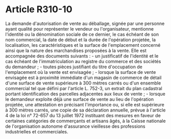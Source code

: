 # Article R310-10

La demande d'autorisation de vente au déballage, signée par une personne ayant qualité pour représenter le vendeur ou l'organisateur, mentionne l'identité ou la dénomination sociale de ce dernier, le cas échéant de son nom commercial, la date de début et la durée de l'opération projetée, la localisation, les caractéristiques et la surface de l'emplacement concerné ainsi que la nature des marchandises proposées à la vente.   Elle est accompagnée des documents suivants :   - un justificatif de l'identité et le cas échéant de l'immatriculation au registre du commerce et des sociétés du demandeur ;   - toutes pièces justifiant du titre d'occupation de l'emplacement où la vente est envisagée ;   - lorsque la surface de vente envisagée est à proximité immédiate d'un magasin de commerce de détail d'une surface de vente supérieure à 300 mètres carrés ou d'un ensemble commercial tel que défini par l'article L. 752-3, un extrait du plan cadastral portant identification des parcelles adjacentes aux lieux de vente ;   - lorsque le demandeur exploite déjà une surface de vente au lieu de l'opération projetée, une attestation en précisant l'importance ou, si elle est supérieure à 300 mètres carrés, une copie de sa déclaration annuelle, prévue à l'article 4 de la loi n° 72-657 du 13 juillet 1972 instituant des mesures en faveur de certaines catégories de commerçants et artisans âgés, à la Caisse nationale de l'organisation autonome d'assurance vieillesse des professions industrielles et commerciales.